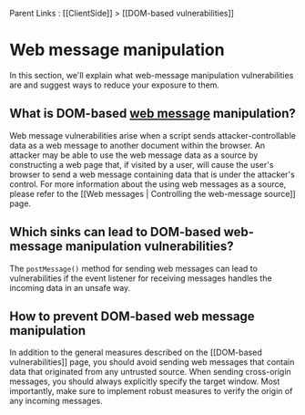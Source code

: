 Parent Links : [[ClientSide]] > [[DOM-based vulnerabilities]]

# Web message manipulation

In this section, we'll explain what web-message manipulation vulnerabilities are and suggest ways to reduce your exposure to them.

## What is DOM-based [web message](https://portswigger.net/web-security/dom-based/controlling-the-web-message-source) manipulation?

Web message vulnerabilities arise when a script sends attacker-controllable data as a web message to another document within the browser. An attacker may be able to use the web message data as a source by constructing a web page that, if visited by a user, will cause the user's browser to send a web message containing data that is under the attacker's control. For more information about the using web messages as a source, please refer to the [[Web messages | Controlling the web-message source]] page.

## Which sinks can lead to DOM-based web-message manipulation vulnerabilities?

The `postMessage()` method for sending web messages can lead to vulnerabilities if the event listener for receiving messages handles the incoming data in an unsafe way.

## How to prevent DOM-based web message manipulation

In addition to the general measures described on the [[DOM-based vulnerabilities]] page, you should avoid sending web messages that contain data that originated from any untrusted source. When sending cross-origin messages, you should always explicitly specify the target window. Most importantly, make sure to implement robust measures to verify the origin of any incoming messages.